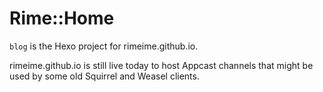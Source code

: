 # Rime::Home

`blog` is the Hexo project for rimeime.github.io.

rimeime.github.io is still live today to host Appcast channels that might be used by some old Squirrel and Weasel clients.
